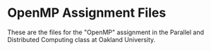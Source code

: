 # OpenMP Assignment Files

These are the files for the "OpenMP" assignment in the Parallel and Distributed Computing class at Oakland University.
